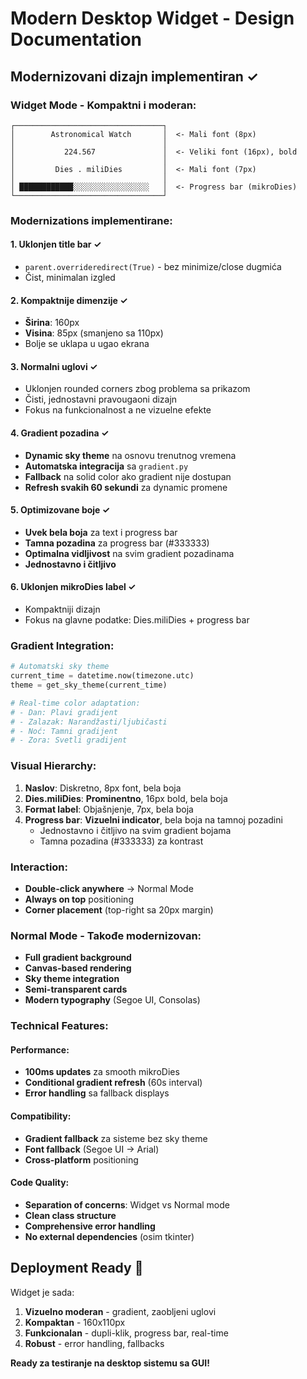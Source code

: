 # Modern Desktop Widget - Design Documentation

## Modernizovani dizajn implementiran ✓

### Widget Mode - Kompaktni i moderan:

```
┌─────────────────────────────────┐
│        Astronomical Watch       │  <- Mali font (8px)
│                                 │
│           224.567               │  <- Veliki font (16px), bold
│                                 │
│         Dies . miliDies         │  <- Mali font (7px)
│                                 │
│ ████████████░░░░░░░░░░░░░░░░░   │  <- Progress bar (mikroDies)
└─────────────────────────────────┘
```

### Modernizations implementirane:

#### 1. **Uklonjen title bar** ✓
- `parent.overrideredirect(True)` - bez minimize/close dugmića
- Čist, minimalan izgled

#### 2. **Kompaktnije dimenzije** ✓
- **Širina**: 160px
- **Visina**: 85px (smanjeno sa 110px)
- Bolje se uklapa u ugao ekrana

#### 3. **Normalni uglovi** ✓
- Uklonjen rounded corners zbog problema sa prikazom
- Čisti, jednostavni pravougaoni dizajn
- Fokus na funkcionalnost a ne vizuelne efekte

#### 4. **Gradient pozadina** ✓
- **Dynamic sky theme** na osnovu trenutnog vremena
- **Automatska integracija** sa `gradient.py`
- **Fallback** na solid color ako gradient nije dostupan
- **Refresh svakih 60 sekundi** za dynamic promene

#### 5. **Optimizovane boje** ✓
- **Uvek bela boja** za text i progress bar
- **Tamna pozadina** za progress bar (#333333)  
- **Optimalna vidljivost** na svim gradient pozadinama
- **Jednostavno i čitljivo**

#### 6. **Uklonjen mikroDies label** ✓
- Kompaktniji dizajn
- Fokus na glavne podatke: Dies.miliDies + progress bar

### Gradient Integration:

```python
# Automatski sky theme
current_time = datetime.now(timezone.utc)
theme = get_sky_theme(current_time)

# Real-time color adaptation:
# - Dan: Plavi gradijent
# - Zalazak: Narandžasti/ljubičasti
# - Noć: Tamni gradijent
# - Zora: Svetli gradijent
```

### Visual Hierarchy:

1. **Naslov**: Diskretno, 8px font, bela boja
2. **Dies.miliDies**: **Prominentno**, 16px bold, bela boja
3. **Format label**: Objašnjenje, 7px, bela boja
4. **Progress bar**: **Vizuelni indicator**, bela boja na tamnoj pozadini
   - Jednostavno i čitljivo na svim gradient bojama
   - Tamna pozadina (#333333) za kontrast

### Interaction:

- **Double-click anywhere** → Normal Mode
- **Always on top** positioning
- **Corner placement** (top-right sa 20px margin)

### Normal Mode - Takođe modernizovan:

- **Full gradient background**
- **Canvas-based rendering**
- **Sky theme integration**
- **Semi-transparent cards**
- **Modern typography** (Segoe UI, Consolas)

### Technical Features:

#### Performance:
- **100ms updates** za smooth mikroDies
- **Conditional gradient refresh** (60s interval)
- **Error handling** sa fallback displays

#### Compatibility:
- **Gradient fallback** za sisteme bez sky theme
- **Font fallback** (Segoe UI → Arial)
- **Cross-platform** positioning

#### Code Quality:
- **Separation of concerns**: Widget vs Normal mode
- **Clean class structure**
- **Comprehensive error handling**
- **No external dependencies** (osim tkinter)

## Deployment Ready 🚀

Widget je sada:
1. **Vizuelno moderan** - gradient, zaobljeni uglovi
2. **Kompaktan** - 160x110px
3. **Funkcionalan** - dupli-klik, progress bar, real-time
4. **Robust** - error handling, fallbacks

**Ready za testiranje na desktop sistemu sa GUI!**